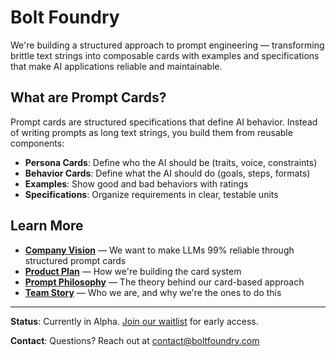 # Bolt Foundry

We're building a structured approach to prompt engineering — transforming
brittle text strings into composable cards with examples and specifications that
make AI applications reliable and maintainable.

## What are Prompt Cards?

Prompt cards are structured specifications that define AI behavior. Instead of
writing prompts as long text strings, you build them from reusable components:

- **Persona Cards**: Define who the AI should be (traits, voice, constraints)
- **Behavior Cards**: Define what the AI should do (goals, steps, formats)
- **Examples**: Show good and bad behaviors with ratings
- **Specifications**: Organize requirements in clear, testable units

## Learn More

- **[Company Vision](./docs/company-vision.md)** — We want to make LLMs 99%
  reliable through structured prompt cards
- **[Product Plan](./docs/product-plan.md)** — How we're building the card
  system
- **[Prompt Philosophy](./docs/prompt-philosophy.md)** — The theory behind our
  card-based approach
- **[Team Story](./docs/team-story.md)** — Who we are, and why we're the ones to
  do this

---

**Status**: Currently in Alpha. [Join our waitlist](https://boltfoundry.com) for
early access.

**Contact**: Questions? Reach out at
[contact@boltfoundry.com](mailto:contact@boltfoundry.com)
